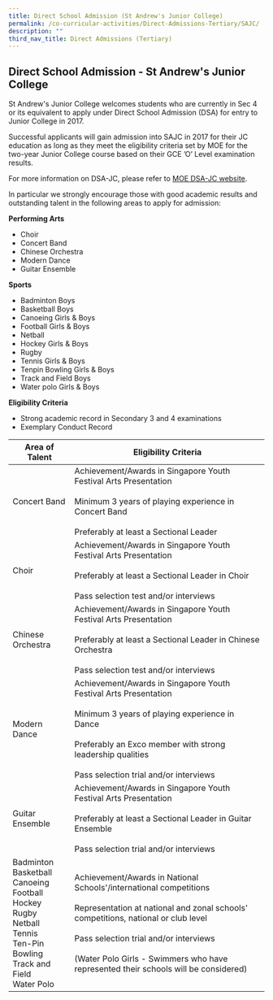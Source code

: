 ```yaml
---
title: Direct School Admission (St Andrew's Junior College)
permalink: /co-curricular-activities/Direct-Admissions-Tertiary/SAJC/
description: ""
third_nav_title: Direct Admissions (Tertiary)
---
```

## Direct School Admission - St Andrew's Junior College


St Andrew's Junior College welcomes students who are currently in Sec 4 or its equivalent to apply under Direct School Admission (DSA) for entry to Junior College in 2017.   
  
Successful applicants will gain admission into SAJC in 2017 for their JC education as long as they meet the eligibility criteria set by MOE for the two-year Junior College course based on their GCE ’O’ Level examination results.   
  
For more information on DSA-JC, please refer to [MOE DSA-JC website](http://www.moe.gov.sg/education/admissions/dsa-jc/).   
  
In particular we strongly encourage those with good academic results and outstanding talent in the following areas to apply for admission:   
  
**Performing Arts**   

*   Choir
*   Concert Band
*   Chinese Orchestra
*   Modern Dance
*   Guitar Ensemble

  
**Sports**   

*   Badminton Boys
*   Basketball Boys
*   Canoeing Girls & Boys
*   Football Girls & Boys
*   Netball
*   Hockey Girls & Boys
*   Rugby
*   Tennis Girls & Boys
*   Tenpin Bowling Girls & Boys
*   Track and Field Boys
*   Water polo Girls & Boys

  
**Eligibility Criteria**   

*   Strong academic record in Secondary 3 and 4 examinations
*   Exemplary Conduct Record



| Area of Talent | Eligibility Criteria | 
| -------- | -------- | 
| Concert Band   |  Achievement/Awards in Singapore Youth Festival Arts Presentation <br><br> Minimum 3 years of playing experience in Concert Band <br><br>     Preferably at least a Sectional Leader
| Choir   |  Achievement/Awards in Singapore Youth Festival Arts Presentation <br><br>  Preferably at least a Sectional Leader in Choir<br><br>  Pass selection test and/or interviews
| Chinese Orchestra  |  Achievement/Awards in Singapore Youth Festival Arts Presentation <br><br>  Preferably at least a Sectional Leader in Chinese Orchestra<br><br>  Pass selection test and/or interviews
| Modern Dance  | Achievement/Awards in Singapore Youth Festival Arts Presentation <br><br>  Minimum 3 years of playing experience in Dance<br><br>Preferably an Exco member with strong leadership qualities <br><br> Pass selection trial and/or interviews
| Guitar Ensemble | Achievement/Awards in Singapore Youth Festival Arts Presentation <br><br> Preferably at least a Sectional Leader in Guitar Ensemble<br><br> Pass selection trial and/or interviews
| Badminton<br>Basketball<br>Canoeing<br>Football<br>Hockey<br>Rugby<br>Netball<br>Tennis<br>Ten-Pin Bowling<br>Track and Field<br>Water Polo |   Achievement/Awards in National Schools'/international competitions <br><br> Representation at national and zonal schools' competitions, national or club level<br><br> Pass selection trial and/or interviews<br><br>(Water Polo Girls - Swimmers who have represented their schools will be considered)

